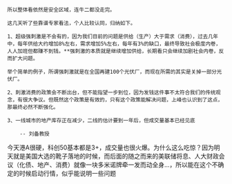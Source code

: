 
```
所以整体看依然是安全区域，连牛二都没走完。

这几天听了些靠谱专家看法，个人比较认同，归纳如下。  

1、超级强刺激是不会有的，因为我们目前的问题是供给（生产）大于需求（消费），过去几年中，每年供给大约增加8%左右，需求增加5%左右，每年有3%的缺口，最终导致社会极度内卷，人人加班但都赚不到钱。**强刺激的本质就是继续增加供给，长期看只会继续加剧社会内卷，反而扩大问题。

举个简单的例子，所谓强刺激就是在全国再建100个光伏厂，而现在所需的其实是关掉一部分光伏厂。

2、刺激消费的政策会不断出台，但不能指望一步到位，因为发钱这件事不太符合我们的传统观念，有很大争议。但既然这个政策是有效的，只有这个政策能解决问题，上峰也认识到了这点，那最终必然不断强化。

3、一线城市的地产库存正在减少，二线的估计要到一年后，但成交量基本已经见底

	-- 刘备教授
```


今天港A很硬，科创50基本都是3+，成交量也很火爆。为什么这么吃惊？因为明天就是美国大选的靴子落地的时候，而后面的随之而来的美联储将息、人大财政会议（化债、地产、消费）就像一块多米诺牌牵一发而动全身...，所以能在这个不确定的时候启动行情，似乎能说明一些问题